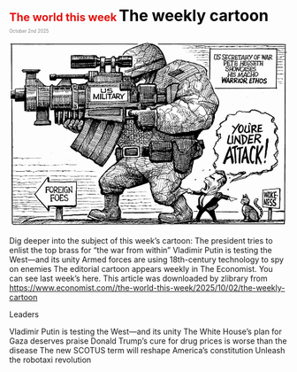 <span style="color:#E3120B; font-size:14.9pt; font-weight:bold;">The world this week</span>
<span style="color:#000000; font-size:21.0pt; font-weight:bold;">The weekly cartoon</span>
<span style="color:#808080; font-size:6.2pt;">October 2nd 2025</span>

![](../images/003_The_weekly_cartoon/p0015_img01.jpeg)

Dig deeper into the subject of this week’s cartoon: The president tries to enlist the top brass for “the war from within” Vladimir Putin is testing the West—and its unity Armed forces are using 18th-century technology to spy on enemies The editorial cartoon appears weekly in The Economist. You can see last week’s here. This article was downloaded by zlibrary from https://www.economist.com//the-world-this-week/2025/10/02/the-weekly-cartoon

Leaders

Vladimir Putin is testing the West—and its unity The White House’s plan for Gaza deserves praise Donald Trump’s cure for drug prices is worse than the disease The new SCOTUS term will reshape America’s constitution Unleash the robotaxi revolution
